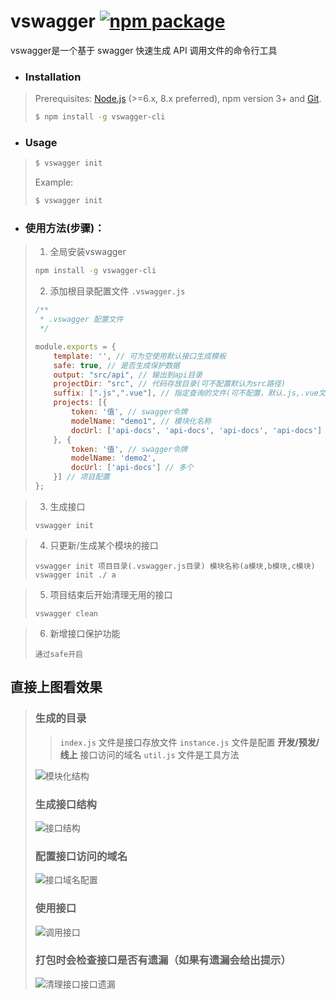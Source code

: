 # vswagger [![npm package](https://img.shields.io/npm/v/vue-cli.svg)](https://www.npmjs.com/package/vswagger-cli)
vswagger是一个基于 swagger 快速生成 API 调用文件的命令行工具

* ### Installation
> Prerequisites: [Node.js](https://nodejs.org/en/) (>=6.x, 8.x preferred), npm version 3+ and [Git](https://git-scm.com/).
>
> ``` bash
> $ npm install -g vswagger-cli
> ```

* ### Usage

> ``` bash
> $ vswagger init
> ```
>
> Example:
>
> ``` bash
> $ vswagger init
> ```

* ### 使用方法(步骤)：
> 1. 全局安装vswagger
> ```bash
> npm install -g vswagger-cli
> ```
>
> 2. 添加根目录配置文件 `.vswagger.js`
>
>
> ```javascript
> /**
>  * .vswagger 配置文件
>  */
>
> module.exports = {
>     template: '', // 可为空使用默认接口生成模板
>     safe: true, // 是否生成保护数据
>     output: "src/api", // 输出到api目录
>     projectDir: "src", // 代码存放目录(可不配置默认为src路径)
>     suffix: [".js",".vue"], // 指定查询的文件(可不配置，默认.js,.vue文件)
>     projects: [{
>         token: '值', // swagger令牌
>         modelName: "demo1", // 模块化名称
>         docUrl: ['api-docs', 'api-docs', 'api-docs', 'api-docs']  // swagger base-url
>     }, {
>         token: '值', // swagger令牌
>         modelName: 'demo2',
>         docUrl: ['api-docs'] // 多个
>     }] // 项目配置
> };
> ```


> 3. 生成接口
> ```
> vswagger init
> ```

> 4. 只更新/生成某个模块的接口
> ```
> vswagger init 项目目录(.vswagger.js目录) 模块名称(a模块,b模块,c模块)
> vswagger init ./ a
> ```

> 5. 项目结束后开始清理无用的接口
> ```
> vswagger clean
> ```

> 6. 新增接口保护功能
> ```
> 通过safe开启
> ```

## 直接上图看效果
>
> ### 生成的目录
>
>>  `index.js` 文件是接口存放文件
>>  `instance.js` 文件是配置 **开发/预发/线上** 接口访问的域名
>>  `util.js` 文件是工具方法
>
>![ 模块化结构](https://sfault-image.b0.upaiyun.com/127/639/127639242-5a712cbb821e9_articlex)
>
> ### 生成接口结构
>
>![ 接口结构](https://sfault-image.b0.upaiyun.com/841/758/841758257-5a712ead160f2_articlex)
>
> ### 配置接口访问的域名
>
> ![接口域名配置](https://sfault-image.b0.upaiyun.com/425/228/4252281888-5a7145bd6aebb_articlex)
>
> ### 使用接口
>
> ![调用接口](https://sfault-image.b0.upaiyun.com/315/393/3153930385-5a71310b6567d_articlex)
>
> ### 打包时会检查接口是否有遗漏（如果有遗漏会给出提示）
>
>![ 清理接口接口遗漏](https://sfault-image.b0.upaiyun.com/429/204/4292043823-5a7132688f6f1_articlex)

